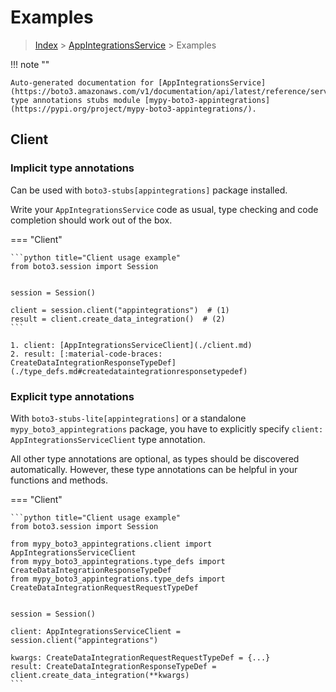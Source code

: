 # Examples

> [Index](../README.md) > [AppIntegrationsService](./README.md) > Examples

!!! note ""

    Auto-generated documentation for [AppIntegrationsService](https://boto3.amazonaws.com/v1/documentation/api/latest/reference/services/appintegrations.html#AppIntegrationsService)
    type annotations stubs module [mypy-boto3-appintegrations](https://pypi.org/project/mypy-boto3-appintegrations/).

## Client

### Implicit type annotations

Can be used with `boto3-stubs[appintegrations]` package installed.

Write your `AppIntegrationsService` code as usual,
type checking and code completion should work out of the box.


=== "Client"

    ```python title="Client usage example"
    from boto3.session import Session


    session = Session()

    client = session.client("appintegrations")  # (1)
    result = client.create_data_integration()  # (2)
    ```

    1. client: [AppIntegrationsServiceClient](./client.md)
    2. result: [:material-code-braces: CreateDataIntegrationResponseTypeDef](./type_defs.md#createdataintegrationresponsetypedef) 






### Explicit type annotations

With `boto3-stubs-lite[appintegrations]`
or a standalone `mypy_boto3_appintegrations` package, you have to explicitly specify `client: AppIntegrationsServiceClient` type annotation.

All other type annotations are optional, as types should be discovered automatically.
However, these type annotations can be helpful in your functions and methods.


=== "Client"

    ```python title="Client usage example"
    from boto3.session import Session

    from mypy_boto3_appintegrations.client import AppIntegrationsServiceClient
    from mypy_boto3_appintegrations.type_defs import CreateDataIntegrationResponseTypeDef
    from mypy_boto3_appintegrations.type_defs import CreateDataIntegrationRequestRequestTypeDef


    session = Session()

    client: AppIntegrationsServiceClient = session.client("appintegrations")

    kwargs: CreateDataIntegrationRequestRequestTypeDef = {...}
    result: CreateDataIntegrationResponseTypeDef = client.create_data_integration(**kwargs)
    ```






